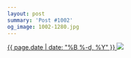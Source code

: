 ```yaml
---
layout: post
summary: 'Post #1002'
og_image: 1002-1280.jpg
---
```


<p>
 <time>
  <a href="/1002">
   {{ page.date | date: "%B %-d, %Y" }}
  </a>
 </time>
 <a href="/1002">
  <img data-taken="10/13/2019" sizes="(min-width: 700px) 50vw, calc(100vw - 2rem)" src="{{ site.assets_url }}/1002-640.jpg" srcset="{{ site.assets_url }}/1002-320.jpg 320w, {{ site.assets_url }}/1002-640.jpg 640w, {{ site.assets_url }}/1002-960.jpg 960w, {{ site.assets_url }}/1002-1280.jpg 1280w"/>
 </a>
</p>
